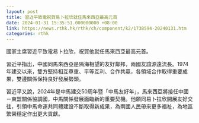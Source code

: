 ```yaml
---
layout: post
title: 習近平致電祝賀易卜拉欣就任馬來西亞最高元首
date: 2024-01-31 15:35:51.000000000 +08:00
link: https://news.rthk.hk/rthk/ch/component/k2/1738594-20240131.htm
categories: rthk
---
```


國家主席習近平致電易卜拉欣，祝賀他就任馬來西亞最高元首。

習近平指出，中國同馬來西亞是隔海相望的友好鄰邦，兩國友誼源遠流長。1974年建交以來，雙方堅持相互尊重、平等互利、合作共贏，各領域合作取得重要成果，雙邊關係保持良好發展勢頭。

習近平又說，2024年是中馬建交50周年暨「中馬友好年」，馬來西亞將接任中國－東盟關係協調國，中馬關係發展面臨新的重要契機。他願同易卜拉欣開展友好交往，引領中馬命運共同體建設不斷取得新成果，為兩國人民帶來更多福祉，為地區繁榮穩定作出更大貢獻。

